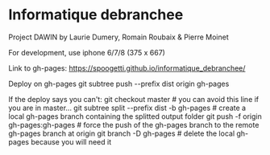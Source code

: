# Informatique debranchee

Project DAWIN by Laurie Dumery, Romain Roubaix & Pierre Moinet

For development, use iphone 6/7/8 (375 x 667)

Link to gh-pages: https://spoogetti.github.io/informatique_debranchee/

Deploy on gh-pages
git subtree push --prefix dist origin gh-pages

If the deploy says you can't:
git checkout master # you can avoid this line if you are in master...
git subtree split --prefix dist -b gh-pages # create a local gh-pages branch containing the splitted output folder
git push -f origin gh-pages:gh-pages # force the push of the gh-pages branch to the remote gh-pages branch at origin
git branch -D gh-pages # delete the local gh-pages because you will need it